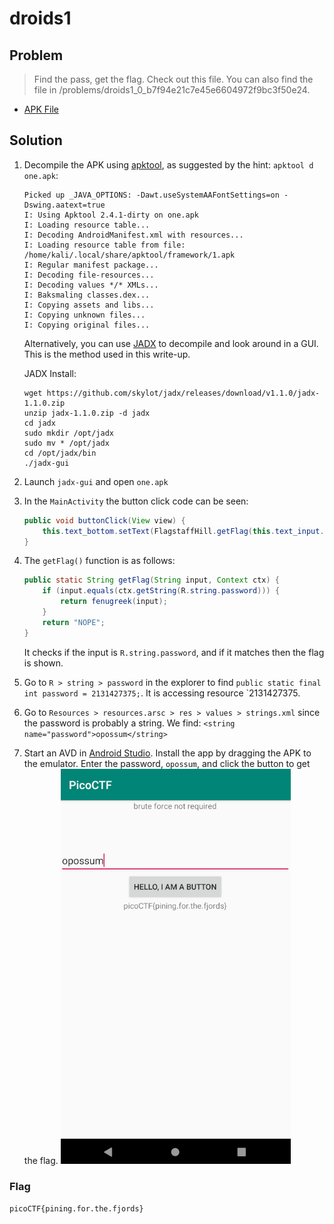 # droids1

## Problem

> Find the pass, get the flag. Check out this file. You can also find the file in /problems/droids1_0_b7f94e21c7e45e6604972f9bc3f50e24.

* [APK File](./one.apk)

## Solution

1. Decompile the APK using [apktool](https://ibotpeaches.github.io/Apktool), as suggested by the hint: `apktool d one.apk`:

    ```
    Picked up _JAVA_OPTIONS: -Dawt.useSystemAAFontSettings=on -Dswing.aatext=true
    I: Using Apktool 2.4.1-dirty on one.apk
    I: Loading resource table...
    I: Decoding AndroidManifest.xml with resources...
    I: Loading resource table from file: /home/kali/.local/share/apktool/framework/1.apk
    I: Regular manifest package...
    I: Decoding file-resources...
    I: Decoding values */* XMLs...
    I: Baksmaling classes.dex...
    I: Copying assets and libs...
    I: Copying unknown files...
    I: Copying original files...
    ```

    Alternatively, you can use [JADX](https://github.com/skylot/jadx) to decompile and look around in a GUI. This is the method used in this write-up.

    JADX Install:
    
    ```
    wget https://github.com/skylot/jadx/releases/download/v1.1.0/jadx-1.1.0.zip
    unzip jadx-1.1.0.zip -d jadx
    cd jadx
    sudo mkdir /opt/jadx
    sudo mv * /opt/jadx
    cd /opt/jadx/bin
    ./jadx-gui
    ```

2. Launch `jadx-gui` and open `one.apk`
3. In the `MainActivity` the button click code can be seen:

    ```java
    public void buttonClick(View view) {
        this.text_bottom.setText(FlagstaffHill.getFlag(this.text_input.getText().toString(), this.ctx));
    }
    ```

4. The `getFlag()` function is as follows:

    ```java
    public static String getFlag(String input, Context ctx) {
        if (input.equals(ctx.getString(R.string.password))) {
            return fenugreek(input);
        }
        return "NOPE";
    }
    ```

    It checks if the input is `R.string.password`, and if it matches then the flag is shown.

5. Go to `R > string > password` in the explorer to find `public static final int password = 2131427375;`. It is accessing resource `2131427375.
6. Go to `Resources > resources.arsc > res > values > strings.xml` since the password is probably a string. We find: `<string name="password">opossum</string>`
7. Start an AVD in [Android Studio](https://developer.android.com/studio). Install the app by dragging the APK to the emulator. Enter the password, `opossum`, and click the button to get the flag. ![Screenshot of the app with flag output](app_screenshot.png)

### Flag

`picoCTF{pining.for.the.fjords}`
